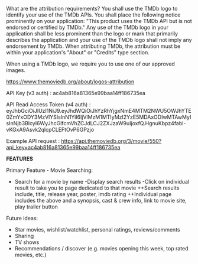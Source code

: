 What are the attribution requirements?
You shall use the TMDb logo to identify your use of the TMDb APIs. You shall place the following notice prominently on your application: "This product uses the TMDb API but is not endorsed or certified by TMDb." Any use of the TMDb logo in your application shall be less prominent than the logo or mark that primarily describes the application and your use of the TMDb logo shall not imply any endorsement by TMDb. When attributing TMDb, the attribution must be within your application's "About" or "Credits" type section.

When using a TMDb logo, we require you to use one of our approved images.

https://www.themoviedb.org/about/logos-attribution

API Key (v3 auth) : ac4ab816a81365e99baa14ff186735ea

API Read Access Token (v4 auth) : 
eyJhbGciOiJIUzI1NiJ9.eyJhdWQiOiJhYzRhYjgxNmE4MTM2NWU5OWJhYTE0ZmYxODY3MzVlYSIsInN1YiI6IjVlMzM1MTIyMzI2YzE5MDAxODIwMTAwMyIsInNjb3BlcyI6WyJhcGlfcmVhZCJdLCJ2ZXJzaW9uIjoxfQ.HgnuKbpz4fabI-vKGxA9Asvk2qlcpCLEFtOvP6GPzjo

Example API request : 
https://api.themoviedb.org/3/movie/550?api_key=ac4ab816a81365e99baa14ff186735ea

**FEATURES**

Primary Feature - Movie Searching:
- Search for a movie by name
-Display search results
-Click on individual result to take you to page dedicated to that movie
    ++Search results include, title, release year, poster, imdb rating
    ++Individual page includes the above and a synopsis, cast & crew info, link to movie site, play trailer button

Future ideas:
- Star movies, wishlist/watchlist, personal ratings, reviews/comments
- Sharing
- TV shows
- Recommendations / discover (e.g. movies opening this week, top rated movies, etc.)